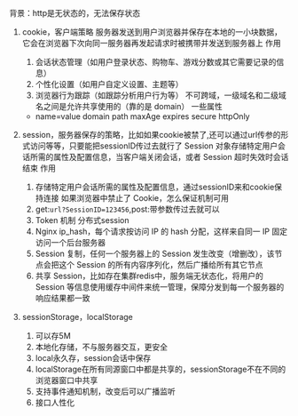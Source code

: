 背景：http是无状态的，无法保存状态

1. cookie，客户端策略
   服务器发送到用户浏览器并保存在本地的一小块数据，它会在浏览器下次向同一服务器再发起请求时被携带并发送到服务器上 
   作用
     1. 会话状态管理（如用户登录状态、购物车、游戏分数或其它需要记录的信息）
     2. 个性化设置（如用户自定义设置、主题等）
     3. 浏览器行为跟踪（如跟踪分析用户行为等）
   不可跨域，一级域名和二级域名之间是允许共享使用的（靠的是 domain） 
   一些属性
     - name=value domain path maxAge expires secure httpOnly
    
2. session，服务器保存的策略，比如如果cookie被禁了,还可以通过url传参的形式访问等等，只要能把sessionID传过去就行了
   Session 对象存储特定用户会话所需的属性及配置信息，当客户端关闭会话，或者 Session 超时失效时会话结束
   作用
     1. 存储特定用户会话所需的属性及配置信息，通过sessionID来和cookie保持连接
   如果浏览器中禁止了 Cookie，怎么保证机制可用
     1. get:`url?SessionID=123456`,post:带参数传过去就可以
     2. Token 机制
   分布式session
     1. Nginx ip_hash，每个请求按访问 IP 的 hash 分配，这样来自同一 IP 固定访问一个后台服务器
     2. Session 复制，任何一个服务器上的 Session 发生改变（增删改），该节点会把这个 Session 的所有内容序列化，然后广播给所有其它节点
     3. 共享 Session，比如存在集群redis中，服务端无状态化，将用户的 Session 等信息使用缓存中间件来统一管理，保障分发到每一个服务器的响应结果都一致

3. sessionStorage，localStorage
   1. 可以存5M
   2. 本地化存储，不与服务器交互，更安全
   3. local永久存，session会话中保存
   4. localStorage在所有同源窗口中都是共享的，sessionStorage不在不同的浏览器窗口中共享
   5. 支持事件通知机制，改变后可以广播监听
   6. 接口人性化